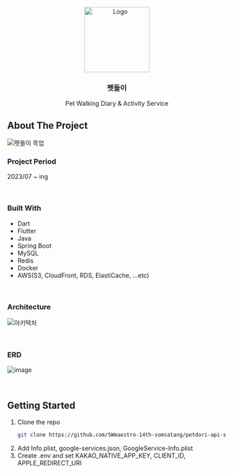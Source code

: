 <!-- PROJECT LOGO -->
<br />
<div align="center">
  <a href="https://github.com/github_username/repo_name">
    <img src="https://github.com/SWmaestro-14th-somsatang/petdori-api-server/assets/65762283/893815cc-1c7f-4887-8aec-4c54e9552705" alt="Logo" width="150">
  </a>

<h3 align="center">펫돌이</h3>

  <p align="center">
    Pet Walking Diary & Activity Service
  </p>
</div>



<!-- ABOUT THE PROJECT -->
## About The Project
![펫돌이 목업](https://github.com/SWmaestro-14th-somsatang/petdori-api-server/assets/65762283/ca276e6a-6c54-456a-ad6c-0c8cb8f4df9e)

### Project Period

2023/07 ~ ing  

<br />  

### Built With

* Dart
* Flutter
* Java
* Spring Boot
* MySQL
* Redis
* Docker
* AWS(S3, CloudFront, RDS, ElastiCache, ...etc)

<br />  


### Architecture
![아키텍처](https://github.com/SWmaestro-14th-somsatang/petdori-api-server/assets/65762283/82db0e7b-3013-4950-8424-d94724f710c9)

<br />  

### ERD
![image](https://github.com/SWmaestro-14th-somsatang/petdori-api-server/assets/65762283/3b3915fd-01d1-4241-8e54-8daebf116021)

<br />  

<!-- GETTING STARTED -->
## Getting Started

1. Clone the repo
   ```sh
   git clone https://github.com/SWmaestro-14th-somsatang/petdori-api-server.git
   ```
2. Add Info.plist, google-services.json, GoogleService-Info.plist
3. Create .env and set KAKAO_NATIVE_APP_KEY, CLIENT_ID, APPLE_REDIRECT_URI



<!-- MARKDOWN LINKS & IMAGES -->
<!-- https://www.markdownguide.org/basic-syntax/#reference-style-links -->
[contributors-shield]: https://img.shields.io/github/contributors/github_username/repo_name.svg?style=for-the-badge
[contributors-url]: https://github.com/github_username/repo_name/graphs/contributors
[forks-shield]: https://img.shields.io/github/forks/github_username/repo_name.svg?style=for-the-badge
[forks-url]: https://github.com/github_username/repo_name/network/members
[stars-shield]: https://img.shields.io/github/stars/github_username/repo_name.svg?style=for-the-badge
[stars-url]: https://github.com/github_username/repo_name/stargazers
[issues-shield]: https://img.shields.io/github/issues/github_username/repo_name.svg?style=for-the-badge
[issues-url]: https://github.com/github_username/repo_name/issues
[license-shield]: https://img.shields.io/github/license/github_username/repo_name.svg?style=for-the-badge
[license-url]: https://github.com/github_username/repo_name/blob/master/LICENSE.txt
[linkedin-shield]: https://img.shields.io/badge/-LinkedIn-black.svg?style=for-the-badge&logo=linkedin&colorB=555
[linkedin-url]: https://linkedin.com/in/linkedin_username
[product-screenshot]: images/screenshot.png
[Next.js]: https://img.shields.io/badge/next.js-000000?style=for-the-badge&logo=nextdotjs&logoColor=white
[Next-url]: https://nextjs.org/
[React.js]: https://img.shields.io/badge/React-20232A?style=for-the-badge&logo=react&logoColor=61DAFB
[React-url]: https://reactjs.org/
[Vue.js]: https://img.shields.io/badge/Vue.js-35495E?style=for-the-badge&logo=vuedotjs&logoColor=4FC08D
[Vue-url]: https://vuejs.org/
[Angular.io]: https://img.shields.io/badge/Angular-DD0031?style=for-the-badge&logo=angular&logoColor=white
[Angular-url]: https://angular.io/
[Svelte.dev]: https://img.shields.io/badge/Svelte-4A4A55?style=for-the-badge&logo=svelte&logoColor=FF3E00
[Svelte-url]: https://svelte.dev/
[Laravel.com]: https://img.shields.io/badge/Laravel-FF2D20?style=for-the-badge&logo=laravel&logoColor=white
[Laravel-url]: https://laravel.com
[Bootstrap.com]: https://img.shields.io/badge/Bootstrap-563D7C?style=for-the-badge&logo=bootstrap&logoColor=white
[Bootstrap-url]: https://getbootstrap.com
[JQuery.com]: https://img.shields.io/badge/jQuery-0769AD?style=for-the-badge&logo=jquery&logoColor=white
[JQuery-url]: https://jquery.com
